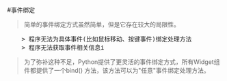 #事件绑定

> 简单的事件绑定方式虽然简单，但是它存在较大的局限性。
<pre>
    > 程序无法为具体事件(比如鼠标移动、按键事件)绑定处理方法
    > 程序无法获取事件相关信息i
</pre>

> 为了弥补这种不足，Python提供了更灵活的事件绑定方式，所有Widget组件都提供了一个bind()
  方法，该方法可以为"任意"事件绑定处理方法。

